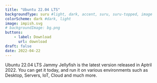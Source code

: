 ```yaml
---
title: "Ubuntu 22.04 LTS"
backgroundType: suru #light, dark, accent, suru, suru-topped, image
colorScheme: dark #dark, light
image: impish.svg
# backgroundImage: bg.png
buttons:
    - label: Download
      url: download
draft: false
date: 2022-04-22
---
```

Ubuntu 22.04 LTS Jammy Jellyfish is the latest version released in Aptril 2022. You can get it today, and run it on various environments such as Desktop, Servers, IoT, Cloud and much more.